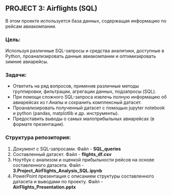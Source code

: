 ## PROJECT 3: Airflights (SQL)
В этом проекте используется база данных, содержащая информацию по рейсам авиакомпании.  

### Цель:
Используя различные SQL-запросы и средства аналитики, доступные в Python, проанализировать данные авиакомпании и оптимизировать зимние авиарейсы.  

### Задачи:  
- Ответить на ряд вопросов, применив различные методы группировки, фильтрации, агрегации данных, подзапросы (SQL).
- При помощи сложного SQL-запроса извлечь полную информацию об авиарейсах из г.Анапы и сохранить комплексный датасет.
- Проанализировать полученный датасет с помощью jupyter notebook и python (pandas, matplotlib и др. инструменты).
- Предоставить выводы о самых малоприбыльных авиарейсах (в формате презентации).

### Структура репозитория:
1) Документ с SQL-запросами. Файл - **SQL_queries**
2) Составленный датасет. Файл - **flights_df.csv**
3) Ноутбук с анализом и оценкой прибыльности рейсов на основе составленного датасета. Файл - **3.Project_AirFlights_Analysis_SQL.ipynb**
4) PowerPoint презентация с описанием структуры составленного датасета и выводами по проекту. Файл - **AirFlights_Presentation.pptx**
